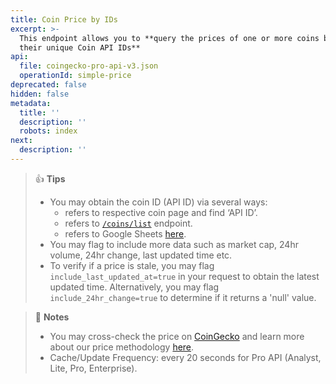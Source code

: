 ```yaml
---
title: Coin Price by IDs
excerpt: >-
  This endpoint allows you to **query the prices of one or more coins by using
  their unique Coin API IDs**
api:
  file: coingecko-pro-api-v3.json
  operationId: simple-price
deprecated: false
hidden: false
metadata:
  title: ''
  description: ''
  robots: index
next:
  description: ''
---
```

> 👍 **Tips**
> 
> - You may obtain the coin ID (API ID) via several ways:
>   - refers to respective coin page and find ‘API ID’.
>   - refers to [`/coins/list`](/reference/coins-list) endpoint.
>   - refers to Google Sheets [here](https://docs.google.com/spreadsheets/d/1wTTuxXt8n9q7C4NDXqQpI3wpKu1_5bGVmP9Xz0XGSyU/edit?usp=sharing).
> - You may flag to include more data such as market cap, 24hr volume, 24hr change, last updated time etc.
> - To verify if a price is stale, you may flag `include_last_updated_at=true` in your request to obtain the latest updated time. Alternatively, you may flag `include_24hr_change=true` to determine if it returns a 'null' value.

> 📘 **Notes**
> 
> - You may cross-check the price on [CoinGecko](https://www.coingecko.com) and learn more about our price methodology [here](https://www.coingecko.com/en/methodology).
> - Cache/Update Frequency: every 20 seconds for Pro API (Analyst, Lite, Pro, Enterprise).